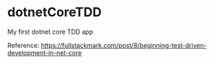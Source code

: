 # dotnetCoreTDD
My first dotnet core TDD app

Reference: https://fullstackmark.com/post/8/beginning-test-driven-development-in-net-core

